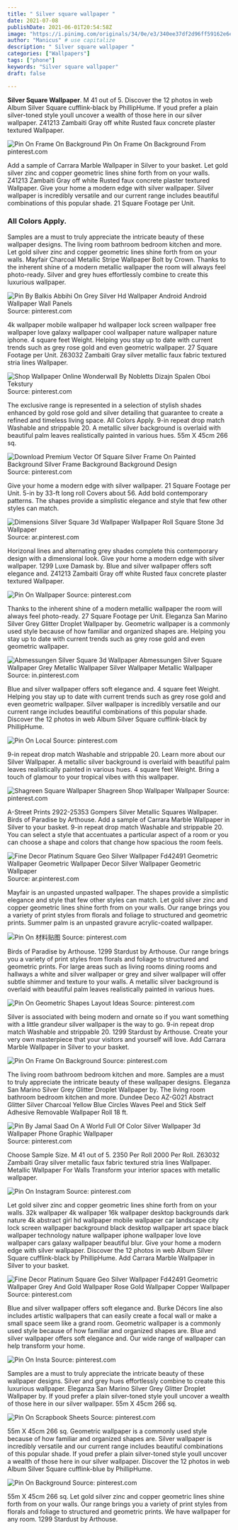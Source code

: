 ```yaml
---
title: " Silver square wallpaper "
date: 2021-07-08
publishDate: 2021-06-01T20:54:58Z
image: "https://i.pinimg.com/originals/34/0e/e3/340ee37df2d96ff59162e6e1211e1b4a.jpg"
author: "Manicus" # use capitalize
description: " Silver square wallpaper "
categories: ["Wallpapers"]
tags: ["phone"]
keywords: "Silver square wallpaper"
draft: false

---
```



**Silver Square Wallpaper**. M 41 out of 5. Discover the 12 photos in web Album Silver Square cufflink-black by PhillipHume. If youd prefer a plain silver-toned style youll uncover a wealth of those here in our silver wallpaper. Z41213 Zambaiti Gray off white Rusted faux concrete plaster textured Wallpaper.

![Pin On Frame On Background](https://i.pinimg.com/originals/02/8b/75/028b750b091a5f87be4233b9636c81e5.jpg "Pin On Frame On Background")
Pin On Frame On Background From pinterest.com


Add a sample of Carrara Marble Wallpaper in Silver to your basket. Let gold silver zinc and copper geometric lines shine forth from on your walls. Z41213 Zambaiti Gray off white Rusted faux concrete plaster textured Wallpaper. Give your home a modern edge with silver wallpaper. Silver wallpaper is incredibly versatile and our current range includes beautiful combinations of this popular shade. 21 Square Footage per Unit.

### All Colors Apply.

Samples are a must to truly appreciate the intricate beauty of these wallpaper designs. The living room bathroom bedroom kitchen and more. Let gold silver zinc and copper geometric lines shine forth from on your walls. Mayfair Charcoal Metallic Stripe Wallpaper Bolt by Crown. Thanks to the inherent shine of a modern metallic wallpaper the room will always feel photo-ready. Silver and grey hues effortlessly combine to create this luxurious wallpaper.


![Pin By Balkis Abbihi On Grey Silver Hd Wallpaper Android Android Wallpaper Wall Panels](https://i.pinimg.com/originals/36/98/02/369802dd50f672328c324c9062c17215.jpg "Pin By Balkis Abbihi On Grey Silver Hd Wallpaper Android Android Wallpaper Wall Panels")
Source: pinterest.com

4k wallpaper mobile wallpaper hd wallpaper lock screen wallpaper free wallpaper love galaxy wallpaper cool wallpaper nature wallpaper nature iphone. 4 square feet Weight. Helping you stay up to date with current trends such as grey rose gold and even geometric wallpaper. 27 Square Footage per Unit. Z63032 Zambaiti Gray silver metallic faux fabric textured stria lines Wallpaper.

![Shop Wallpaper Online Wonderwall By Nobletts Dizajn Spalen Oboi Tekstury](https://i.pinimg.com/564x/3e/91/45/3e914550543b8c9899208fcc2a8b5127.jpg "Shop Wallpaper Online Wonderwall By Nobletts Dizajn Spalen Oboi Tekstury")
Source: pinterest.com

The exclusive range is represented in a selection of stylish shades enhanced by gold rose gold and silver detailing that guarantee to create a refined and timeless living space. All Colors Apply. 9-in repeat drop match Washable and strippable 20. A metallic silver background is overlaid with beautiful palm leaves realistically painted in various hues. 55m X 45cm 266 sq.

![Download Premium Vector Of Square Silver Frame On Painted Background Silver Frame Background Background Design](https://i.pinimg.com/originals/a0/09/6a/a0096a17fd2f3794cb8cbdfbe350db52.jpg "Download Premium Vector Of Square Silver Frame On Painted Background Silver Frame Background Background Design")
Source: pinterest.com

Give your home a modern edge with silver wallpaper. 21 Square Footage per Unit. 5-in by 33-ft long roll Covers about 56. Add bold contemporary patterns. The shapes provide a simplistic elegance and style that few other styles can match.

![Dimensions Silver Square 3d Wallpaper Wallpaper Roll Square Stone 3d Wallpaper](https://i.pinimg.com/originals/58/0b/d0/580bd081af109087b572b6019a28683c.jpg "Dimensions Silver Square 3d Wallpaper Wallpaper Roll Square Stone 3d Wallpaper")
Source: ar.pinterest.com

Horizonal lines and alternating grey shades complete this contemporary design with a dimensional look. Give your home a modern edge with silver wallpaper. 1299 Luxe Damask by. Blue and silver wallpaper offers soft elegance and. Z41213 Zambaiti Gray off white Rusted faux concrete plaster textured Wallpaper.

![Pin On Wallpaper](https://i.pinimg.com/originals/14/8c/fa/148cfa32c38498e099f94c4a6b4b0cc7.jpg "Pin On Wallpaper")
Source: pinterest.com

Thanks to the inherent shine of a modern metallic wallpaper the room will always feel photo-ready. 27 Square Footage per Unit. Eleganza San Marino Silver Grey Glitter Droplet Wallpaper by. Geometric wallpaper is a commonly used style because of how familiar and organized shapes are. Helping you stay up to date with current trends such as grey rose gold and even geometric wallpaper.

![Abmessungen Silver Square 3d Wallpaper Abmessungen Silver Square Wallpaper Grey Metallic Wallpaper Silver Wallpaper Metallic Wallpaper](https://i.pinimg.com/originals/ef/9f/df/ef9fdf396536e1353d32df24db5999c8.jpg "Abmessungen Silver Square 3d Wallpaper Abmessungen Silver Square Wallpaper Grey Metallic Wallpaper Silver Wallpaper Metallic Wallpaper")
Source: in.pinterest.com

Blue and silver wallpaper offers soft elegance and. 4 square feet Weight. Helping you stay up to date with current trends such as grey rose gold and even geometric wallpaper. Silver wallpaper is incredibly versatile and our current range includes beautiful combinations of this popular shade. Discover the 12 photos in web Album Silver Square cufflink-black by PhillipHume.

![Pin On Local](https://i.pinimg.com/originals/30/b3/34/30b3341beccafbd403c123e7d773e120.jpg "Pin On Local")
Source: pinterest.com

9-in repeat drop match Washable and strippable 20. Learn more about our Silver Wallpaper. A metallic silver background is overlaid with beautiful palm leaves realistically painted in various hues. 4 square feet Weight. Bring a touch of glamour to your tropical vibes with this wallpaper.

![Shagreen Square Wallpaper Shagreen Shop Wallpaper Wallpaper](https://i.pinimg.com/originals/ff/b3/ce/ffb3cef837f21af4f2ebceae38a202e7.png "Shagreen Square Wallpaper Shagreen Shop Wallpaper Wallpaper")
Source: pinterest.com

A-Street Prints 2922-25353 Gompers Silver Metallic Squares Wallpaper. Birds of Paradise by Arthouse. Add a sample of Carrara Marble Wallpaper in Silver to your basket. 9-in repeat drop match Washable and strippable 20. You can select a style that accentuates a particular aspect of a room or you can choose a shape and colors that change how spacious the room feels.

![Fine Decor Platinum Square Geo Silver Wallpaper Fd42491 Geometric Wallpaper Geometric Wallpaper Decor Silver Wallpaper Geometric Wallpaper](https://i.pinimg.com/736x/b4/fc/0b/b4fc0b5f49e4d34364a03cc1694d69cb.jpg "Fine Decor Platinum Square Geo Silver Wallpaper Fd42491 Geometric Wallpaper Geometric Wallpaper Decor Silver Wallpaper Geometric Wallpaper")
Source: ar.pinterest.com

Mayfair is an unpasted unpasted wallpaper. The shapes provide a simplistic elegance and style that few other styles can match. Let gold silver zinc and copper geometric lines shine forth from on your walls. Our range brings you a variety of print styles from florals and foliage to structured and geometric prints. Summer palm is an unpasted gravure acrylic-coated wallpaper.

![Pin On 材料贴图](https://i.pinimg.com/originals/e7/9a/e6/e79ae617e8450f61d81425acb536cf61.png "Pin On 材料贴图")
Source: pinterest.com

Birds of Paradise by Arthouse. 1299 Stardust by Arthouse. Our range brings you a variety of print styles from florals and foliage to structured and geometric prints. For large areas such as living rooms dining rooms and hallways a white and silver wallpaper or grey and silver wallpaper will offer subtle shimmer and texture to your walls. A metallic silver background is overlaid with beautiful palm leaves realistically painted in various hues.

![Pin On Geometric Shapes Layout Ideas](https://i.pinimg.com/564x/3f/7f/bc/3f7fbcb5201eb351906fffcc6ab380bd.jpg "Pin On Geometric Shapes Layout Ideas")
Source: pinterest.com

Silver is associated with being modern and ornate so if you want something with a little grandeur silver wallpaper is the way to go. 9-in repeat drop match Washable and strippable 20. 1299 Stardust by Arthouse. Create your very own masterpiece that your visitors and yourself will love. Add Carrara Marble Wallpaper in Silver to your basket.

![Pin On Frame On Background](https://i.pinimg.com/originals/02/8b/75/028b750b091a5f87be4233b9636c81e5.jpg "Pin On Frame On Background")
Source: pinterest.com

The living room bathroom bedroom kitchen and more. Samples are a must to truly appreciate the intricate beauty of these wallpaper designs. Eleganza San Marino Silver Grey Glitter Droplet Wallpaper by. The living room bathroom bedroom kitchen and more. Dundee Deco AZ-G021 Abstract Glitter Silver Charcoal Yellow Blue Circles Waves Peel and Stick Self Adhesive Removable Wallpaper Roll 18 ft.

![Pin By Jamal Saad On A World Full Of Color Silver Wallpaper 3d Wallpaper Phone Graphic Wallpaper](https://i.pinimg.com/originals/95/d6/7a/95d67af7b9c4efe063b1881c8e6ec13b.jpg "Pin By Jamal Saad On A World Full Of Color Silver Wallpaper 3d Wallpaper Phone Graphic Wallpaper")
Source: pinterest.com

Choose Sample Size. M 41 out of 5. 2350 Per Roll 2000 Per Roll. Z63032 Zambaiti Gray silver metallic faux fabric textured stria lines Wallpaper. Metallic Wallpaper For Walls Transform your interior spaces with metallic wallpaper.

![Pin On Instagram](https://i.pinimg.com/originals/8f/26/11/8f2611ad2f30eb2669a841fccaa1f5ef.png "Pin On Instagram")
Source: pinterest.com

Let gold silver zinc and copper geometric lines shine forth from on your walls. 32k wallpaper 4k wallpaper 16k wallpaper desktop backgrounds dark nature 4k abstract girl hd wallpaper mobile wallpaper car landscape city lock screen wallpaper background black desktop wallpaper art space black wallpaper technology nature wallpaper iphone wallpaper love love wallpaper cars galaxy wallpaper beautiful blur. Give your home a modern edge with silver wallpaper. Discover the 12 photos in web Album Silver Square cufflink-black by PhillipHume. Add Carrara Marble Wallpaper in Silver to your basket.

![Fine Decor Platinum Square Geo Silver Wallpaper Fd42491 Geometric Wallpaper Grey And Gold Wallpaper Rose Gold Wallpaper Copper Wallpaper](https://i.pinimg.com/564x/d7/99/18/d79918da836882a143e2ee35e3b54c3f.jpg "Fine Decor Platinum Square Geo Silver Wallpaper Fd42491 Geometric Wallpaper Grey And Gold Wallpaper Rose Gold Wallpaper Copper Wallpaper")
Source: pinterest.com

Blue and silver wallpaper offers soft elegance and. Burke Décors line also includes artistic wallpapers that can easily create a focal wall or make a small space seem like a grand room. Geometric wallpaper is a commonly used style because of how familiar and organized shapes are. Blue and silver wallpaper offers soft elegance and. Our wide range of wallpaper can help transform your home.

![Pin On Insta](https://i.pinimg.com/originals/4a/43/ed/4a43ed1afaa06a34cb7a674aa3ccfc07.jpg "Pin On Insta")
Source: pinterest.com

Samples are a must to truly appreciate the intricate beauty of these wallpaper designs. Silver and grey hues effortlessly combine to create this luxurious wallpaper. Eleganza San Marino Silver Grey Glitter Droplet Wallpaper by. If youd prefer a plain silver-toned style youll uncover a wealth of those here in our silver wallpaper. 55m X 45cm 266 sq.

![Pin On Scrapbook Sheets](https://i.pinimg.com/originals/76/e8/4a/76e84acef74a305c9f818f0f57fb2f1f.jpg "Pin On Scrapbook Sheets")
Source: pinterest.com

55m X 45cm 266 sq. Geometric wallpaper is a commonly used style because of how familiar and organized shapes are. Silver wallpaper is incredibly versatile and our current range includes beautiful combinations of this popular shade. If youd prefer a plain silver-toned style youll uncover a wealth of those here in our silver wallpaper. Discover the 12 photos in web Album Silver Square cufflink-blue by PhillipHume.

![Pin On Background](https://i.pinimg.com/originals/34/0e/e3/340ee37df2d96ff59162e6e1211e1b4a.jpg "Pin On Background")
Source: pinterest.com

55m X 45cm 266 sq. Let gold silver zinc and copper geometric lines shine forth from on your walls. Our range brings you a variety of print styles from florals and foliage to structured and geometric prints. We have wallpaper for any room. 1299 Stardust by Arthouse.


